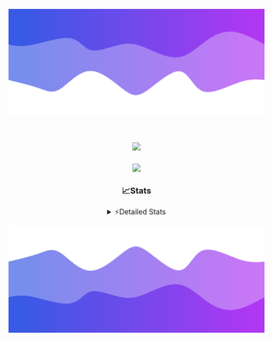 ![Header](./header.png)
<div align="center">

<h1 align="center">
  <a href="https://git.io/typing-svg">
    <img src="https://readme-typing-svg.herokuapp.com/?lines=Hello,+There!+%F0%9F%91%8B;This+is+chicho.;Owner+on+Ocean;&center=true&size=25">
  </a>
</h1>
  
<p align="center">
  <img src="https://lanyard.cnrad.dev/api/852683595378196480" />
</p>

### 📈Stats
<details>
    <summary> ⚡Detailed Stats</summary>
    <br/>

<!--START_SECTION:waka-->
![Code Time](http://img.shields.io/badge/Code%20Time-1%2C067%20hrs%2029%20mins-blue)

![Profile Views](http://img.shields.io/badge/Profile%20Views-2-blue)

**🐱 My GitHub Data** 

> 📦 188.9 kB Used in GitHub's Storage 
 > 
> 🏆 0 Contributions in the Year 2025
 > 
> 🚫 Not Opted to Hire
 > 
> 📜 15 Public Repositories 
 > 
> 🔑 13 Private Repositories 
 > 
**I'm a Night 🦉** 

```text
🌞 Morning                24 commits          █░░░░░░░░░░░░░░░░░░░░░░░░   04.49 % 
🌆 Daytime                72 commits          ███░░░░░░░░░░░░░░░░░░░░░░   13.46 % 
🌃 Evening                239 commits         ███████████░░░░░░░░░░░░░░   44.67 % 
🌙 Night                  200 commits         █████████░░░░░░░░░░░░░░░░   37.38 % 
```
📅 **I'm Most Productive on Friday** 

```text
Monday                   29 commits          █░░░░░░░░░░░░░░░░░░░░░░░░   05.42 % 
Tuesday                  116 commits         █████░░░░░░░░░░░░░░░░░░░░   21.68 % 
Wednesday                83 commits          ████░░░░░░░░░░░░░░░░░░░░░   15.51 % 
Thursday                 72 commits          ███░░░░░░░░░░░░░░░░░░░░░░   13.46 % 
Friday                   126 commits         ██████░░░░░░░░░░░░░░░░░░░   23.55 % 
Saturday                 61 commits          ███░░░░░░░░░░░░░░░░░░░░░░   11.40 % 
Sunday                   48 commits          ██░░░░░░░░░░░░░░░░░░░░░░░   08.97 % 
```


📊 **This Week I Spent My Time On** 

```text
🕑︎ Time Zone: America/Argentina/Buenos_Aires

💬 Programming Languages: 
TypeScript               12 hrs 30 mins      ████████████████████████░   95.46 % 
Python                   20 mins             █░░░░░░░░░░░░░░░░░░░░░░░░   02.57 % 
Other                    8 mins              ░░░░░░░░░░░░░░░░░░░░░░░░░   01.03 % 
JavaScript               4 mins              ░░░░░░░░░░░░░░░░░░░░░░░░░   00.57 % 
XML                      2 mins              ░░░░░░░░░░░░░░░░░░░░░░░░░   00.30 % 

🔥 Editors: 
Cursor                   13 hrs 5 mins       █████████████████████████   100.00 % 

🐱‍💻 Projects: 
ocean-backend            13 hrs 5 mins       █████████████████████████   100.00 % 

💻 Operating System: 
Windows                  13 hrs 5 mins       █████████████████████████   100.00 % 
```

**I Mostly Code in JavaScript** 

```text
JavaScript               8 repos             ██████░░░░░░░░░░░░░░░░░░░   24.24 % 
HTML                     7 repos             █████░░░░░░░░░░░░░░░░░░░░   21.21 % 
TypeScript               4 repos             ███░░░░░░░░░░░░░░░░░░░░░░   12.12 % 
Astro                    2 repos             ██░░░░░░░░░░░░░░░░░░░░░░░   06.06 % 
SCSS                     1 repo              █░░░░░░░░░░░░░░░░░░░░░░░░   03.03 % 
```




 Last Updated on 18/02/2025 16:20:38 UTC
<!--END_SECTION:waka-->
</details>

![Footer](./footer.png)
